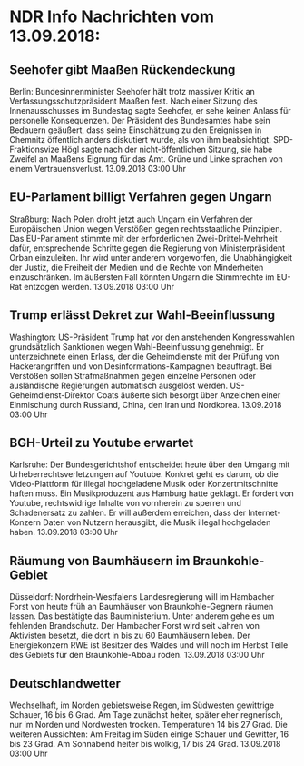 # NDR Info Nachrichten vom 13.09.2018:


## Seehofer gibt Maaßen Rückendeckung
Berlin: Bundesinnenminister Seehofer hält trotz massiver Kritik an Verfassungsschutzpräsident Maaßen fest. Nach einer Sitzung des Innenausschusses im Bundestag sagte Seehofer, er sehe keinen Anlass für personelle Konsequenzen. Der Präsident des Bundesamtes habe sein Bedauern geäußert, dass seine Einschätzung zu den Ereignissen in Chemnitz öffentlich anders diskutiert wurde, als von ihm beabsichtigt. SPD-Fraktionsvize Högl sagte nach der nicht-öffentlichen Sitzung, sie habe Zweifel an Maaßens Eignung für das Amt. Grüne und Linke sprachen von einem Vertrauensverlust. 13.09.2018 03:00 Uhr 

## EU-Parlament billigt Verfahren gegen Ungarn
Straßburg: 	Nach Polen droht jetzt auch Ungarn ein Verfahren der Europäischen Union wegen Verstößen gegen rechtsstaatliche Prinzipien. Das EU-Parlament stimmte mit der erforderlichen Zwei-Drittel-Mehrheit dafür, entsprechende Schritte gegen die Regierung von Ministerpräsident Orban einzuleiten. Ihr wird unter anderem vorgeworfen, die Unabhängigkeit der Justiz, die Freiheit der Medien und die Rechte von Minderheiten einzuschränken. Im äußersten Fall könnten Ungarn die Stimmrechte im EU-Rat entzogen werden. 13.09.2018 03:00 Uhr 

## Trump erlässt Dekret zur Wahl-Beeinflussung
Washington: US-Präsident Trump hat vor den anstehenden Kongresswahlen grundsätzlich Sanktionen wegen Wahl-Beeinflussung genehmigt. Er unterzeichnete einen Erlass, der die Geheimdienste mit der Prüfung von Hackerangriffen und von Desinformations-Kampagnen beauftragt. Bei Verstößen sollen Strafmaßnahmen gegen einzelne Personen oder ausländische Regierungen automatisch ausgelöst werden. US-Geheimdienst-Direktor Coats äußerte sich besorgt über Anzeichen einer Einmischung durch Russland, China, den Iran und Nordkorea. 13.09.2018 03:00 Uhr 

## BGH-Urteil zu Youtube erwartet
Karlsruhe: Der Bundesgerichtshof entscheidet heute über den Umgang mit Urheberrechtsverletzungen auf Youtube. Konkret geht es darum, ob die Video-Plattform für illegal hochgeladene Musik oder Konzertmitschnitte haften muss. Ein Musikproduzent aus Hamburg hatte geklagt. Er fordert von Youtube, rechtswidrige Inhalte von vornherein zu sperren und Schadenersatz zu zahlen. Er will außerdem erreichen, dass der Internet-Konzern Daten von Nutzern herausgibt, die Musik illegal hochgeladen haben. 13.09.2018 03:00 Uhr 

## Räumung von Baumhäusern im Braunkohle-Gebiet
Düsseldorf:	Nordrhein-Westfalens Landesregierung will im Hambacher Forst von heute früh an Baumhäuser von Braunkohle-Gegnern räumen lassen. Das bestätigte das Bauministerium. Unter anderem gehe es um fehlenden Brandschutz. Der Hambacher Forst wird seit Jahren von Aktivisten besetzt, die dort in bis zu 60 Baumhäusern leben. Der Energiekonzern RWE ist Besitzer des Waldes und will noch im Herbst Teile des Gebiets für den Braunkohle-Abbau roden. 13.09.2018 03:00 Uhr 

## Deutschlandwetter
Wechselhaft, im Norden gebietsweise Regen, im Südwesten gewittrige Schauer, 16 bis 6 Grad. Am Tage zunächst heiter, später eher regnerisch, nur im Norden und Nordwesten trocken. Temperaturen 14 bis 27 Grad. Die weiteren Aussichten: Am Freitag im Süden einige Schauer und Gewitter, 16 bis 23 Grad. Am Sonnabend heiter bis wolkig, 17 bis 24 Grad. 13.09.2018 03:00 Uhr 
